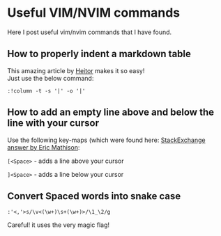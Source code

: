 # Useful VIM/NVIM commands

Here I post useful vim/nvim commands that I have found.

## How to properly indent a markdown table

This amazing article by [Heitor](https://heitorpb.github.io/bla/format-tables-in-vim/) makes it so easy!    
Just use the below command:

```
:!column -t -s '|' -o '|'
```

## How to add an empty line above and below the line with your cursor

Use the following key-maps (which were found here: [StackExchange answer by Eric Mathison](https://superuser.com/a/617687):

`[<Space>` - adds a line above your cursor

`]<Space>` - adds a line below your cursor

## Convert Spaced words into snake case

```
:'<,'>s/\v<(\w+)\s+(\w+)>/\1_\2/g 
```

Careful! it uses the very magic flag!

